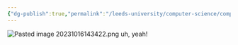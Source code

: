 ```yaml
---
{"dg-publish":true,"permalink":"/leeds-university/computer-science/compulsory-modules/professional-computing/week-3-1-networks-and-software/early-history-of-the-internet-and-web/","tags":["TODO"]}
---
```


![Pasted image 20231016143422.png](/img/user/Pasted%20image%2020231016143422.png)
uh, yeah!